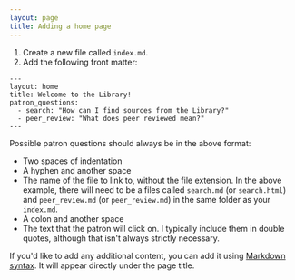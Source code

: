 ```yaml
---
layout: page
title: Adding a home page
---
```


1. Create a new file called `index.md`.
2. Add the following front matter:
~~~~~~~~
---
layout: home
title: Welcome to the Library!
patron_questions:
  - search: "How can I find sources from the Library?"
  - peer_review: "What does peer reviewed mean?"
---
~~~~~~~~

Possible patron questions should always be in the above format:
  * Two spaces of indentation
  * A hyphen and another space
  * The name of the file to link to, without the file extension.  In the above example, there will need
  to be a files called `search.md` (or `search.html`) and `peer_review.md` (or `peer_review.md`) in the same folder
  as your `index.md`.
  * A colon and another space
  * The text that the patron will click on.  I typically include them in double quotes, although that isn't
  always strictly necessary.


If you'd like to add any additional content, you can add it using [Markdown syntax](https://www.markdownguide.org/basic-syntax/).  It will appear directly under the page title.
